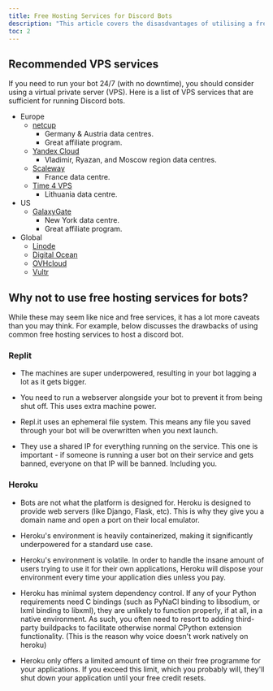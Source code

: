 ```yaml
---
title: Free Hosting Services for Discord Bots
description: "This article covers the disasdvantages of utilising a free hosting service to run a discord bot."
toc: 2
---
```




## Recommended VPS services

If you need to run your bot 24/7 (with no downtime), you should consider using a virtual private server (VPS). Here is a list of VPS services that are sufficient for running Discord bots.

* Europe
    * [netcup](https://www.netcup.eu/)
        * Germany & Austria data centres.
        * Great affiliate program.
    * [Yandex Cloud](https://cloud.yandex.ru/)
        * Vladimir, Ryazan, and Moscow region data centres.
    * [Scaleway](https://www.scaleway.com/)
        * France data centre.
    * [Time 4 VPS](https://www.time4vps.eu/)
        * Lithuania data centre.
* US
    * [GalaxyGate](https://galaxygate.net/)
        * New York data centre.
        * Great affiliate program.
* Global
    * [Linode](https://www.linode.com/)
    * [Digital Ocean](https://www.digitalocean.com/)
    * [OVHcloud](https://www.ovhcloud.com/)
    * [Vultr](https://www.vultr.com/)


## Why not to use free hosting services for bots?
While these may seem like nice and free services, it has a lot more caveats than you may think. For example, below discusses the drawbacks of using common free hosting services to host a discord bot.

### Replit

- The machines are super underpowered, resulting in your bot lagging a lot as it gets bigger.
- You need to run a webserver alongside your bot to prevent it from being shut off. This uses extra machine power.
- Repl.it uses an ephemeral file system. This means any file you saved through your bot will be overwritten when you next launch.

- They use a shared IP for everything running on the service.
This one is important - if someone is running a user bot on their service and gets banned, everyone on that IP will be banned. Including you.

### Heroku
- Bots are not what the platform is designed for. Heroku is designed to provide web servers (like Django, Flask, etc). This is why they give you a domain name and open a port on their local emulator.

- Heroku's environment is heavily containerized, making it significantly underpowered for a standard use case.

- Heroku's environment is volatile. In order to handle the insane amount of users trying to use it for their own applications, Heroku will dispose your environment every time your application dies unless you pay.

- Heroku has minimal system dependency control. If any of your Python requirements need C bindings (such as PyNaCl binding to libsodium, or lxml binding to libxml), they are unlikely to function properly, if at all, in a native environment. As such, you often need to resort to adding third-party buildpacks to facilitate otherwise normal CPython extension functionality. (This is the reason why voice doesn't work natively on heroku)

- Heroku only offers a limited amount of time on their free programme for your applications. If you exceed this limit, which you probably will, they'll shut down your application until your free credit resets.
